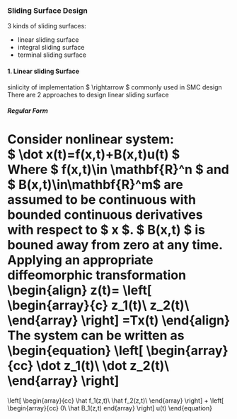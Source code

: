 ### Sliding Surface Design
3 kinds of sliding surfaces:
* linear sliding surface
* integral sliding surface
* terminal sliding surface

#### 1. Linear sliding Surface
sinlicity of implementation $ \rightarrow $ commonly used in SMC design  
There are 2 approaches to design linear sliding surface  
##### Regular Form
Consider nonlinear system:  
$ \dot x(t)=f(x,t)+B(x,t)u(t) $  
Where $ f(x,t)\in \mathbf{R}^n $ and $ B(x,t)\in\mathbf{R}^m$ are assumed to be continuous with bounded continuous derivatives with respect to $ x $. $ B(x,t) $ is bouned away from zero at any time.  
Applying an appropriate diffeomorphic transformation
\begin{align} 
  z(t)=
  \left[
  \begin{array}{c}
  z_1(t)\\
  z_2(t)\\
  \end{array}
  \right]
  =Tx(t)
\end{align}
The system can be written as
\begin{equation}
  \left[
  \begin{array}{cc}
  \dot z_1(t)\\
  \dot z_2(t)\\
  \end{array}
  \right]
  =
  \left[
  \begin{array}{cc}
  \hat f_1(z,t)\\
  \hat f_2(z,t)\\
  \end{array}
  \right]
  +
  \left[
  \begin{array}{cc}
  0\\
  \hat B_1(z,t)
  end{array}
  \right]
  u(t)
\end{equation}
